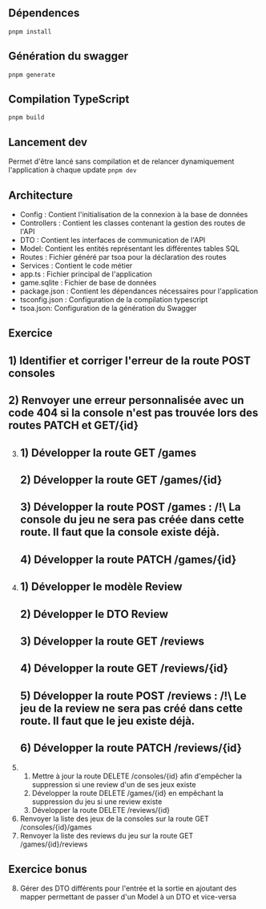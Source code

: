 ## Dépendences

`pnpm install`

## Génération du swagger

`pnpm generate`

## Compilation TypeScript

`pnpm build`

## Lancement dev

Permet d'être lancé sans compilation et de relancer dynamiquement l'application à chaque update
`pnpm dev`

## Architecture

- Config : Contient l'initialisation de la connexion à la base de données
- Controllers : Contient les classes contenant la gestion des routes de l'API
- DTO : Contient les interfaces de communication de l'API
- Model: Contient les entités représentant les différentes tables SQL
- Routes : Fichier généré par tsoa pour la déclaration des routes
- Services : Contient le code métier
- app.ts : Fichier principal de l'application
- game.sqlite : Fichier de base de données
- package.json : Contient les dépendances nécessaires pour l'application
- tsconfig.json : Configuration de la compilation typescript
- tsoa.json: Configuration de la génération du Swagger

## Exercice

## 1) Identifier et corriger l'erreur de la route POST consoles 

## 2) Renvoyer une erreur personnalisée avec un code 404 si la console n'est pas trouvée lors des routes PATCH et GET/{id}

3) 
    ## 1) Développer la route GET /games
    ## 2) Développer la route GET /games/{id}
    ## 3) Développer la route POST /games : **/!\ La console du jeu ne sera pas créée dans cette route. Il faut que la console existe déjà.**
    ## 4) Développer la route PATCH /games/{id}
4) 
    ## 1) Développer le modèle Review
    ## 2) Développer le DTO Review
    ## 3) Développer la route GET /reviews
    ## 4) Développer la route GET /reviews/{id}
    ## 5) Développer la route POST /reviews : **/!\ Le jeu de la review ne sera pas créé dans cette route. Il faut que le jeu existe déjà.**
    ## 6) Développer la route PATCH /reviews/{id}
5) 
    1) Mettre à jour la route DELETE /consoles/{id} afin d'empêcher la suppression si une review d'un de ses jeux existe
    2) Développer la route DELETE /games/{id} en empêchant la suppression du jeu si une review existe
    3) Développer la route DELETE /reviews/{id}
6) Renvoyer la liste des jeux de la consoles sur la route GET /consoles/{id}/games
7) Renvoyer la liste des reviews du jeu sur la route GET /games/{id}/reviews

## Exercice bonus

8) Gérer des DTO différents pour l'entrée et la sortie en ajoutant des mapper permettant de passer d'un Model à un DTO et vice-versa
